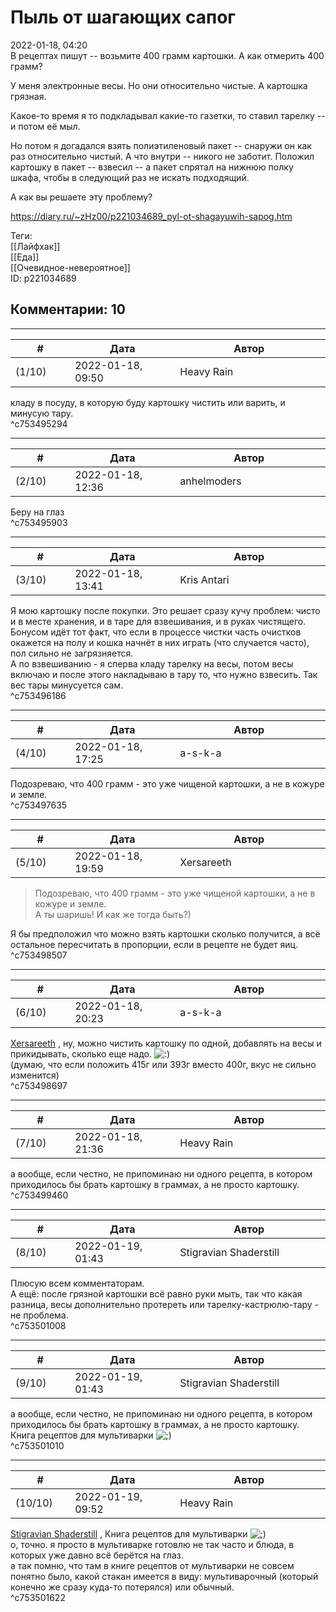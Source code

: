 Пыль от шагающих сапог
======================

  
2022-01-18, 04:20  
 В рецептах пишут -- возьмите 400 грамм картошки. А как отмерить 400 грамм?   
   
 У меня электронные весы. Но они относительно чистые. А картошка грязная.   
   
 Какое-то время я то подкладывал какие-то газетки, то ставил тарелку -- и потом её мыл.   
   
 Но потом я догадался взять полиэтиленовый пакет -- снаружи он как раз относительно чистый. А что внутри -- никого не заботит. Положил картошку в пакет -- взвесил -- а пакет спрятал на нижнюю полку шкафа, чтобы в следующий раз не искать подходящий.   
   
 А как вы решаете эту проблему?   
  
<https://diary.ru/~zHz00/p221034689_pyl-ot-shagayuwih-sapog.htm>  
  
Теги:  
[[Лайфхак]]  
[[Еда]]  
[[Очевидное-невероятное]]  
ID: p221034689  


Комментарии: 10
---------------

  


---



|         #         |              Дата              |                     Автор                     |           ID           |
| --- | --- | --- | --- |
| (1/10) | 2022-01-18, 09:50 | Heavy Rain | c753495294 |

  
 кладу в посуду, в которую буду картошку чистить или варить, и минусую тару.   
 ^c753495294

---



|         #         |              Дата              |                     Автор                     |           ID           |
| --- | --- | --- | --- |
| (2/10) | 2022-01-18, 12:36 | anhelmoders | c753495903 |

  
 Беру на глаз   
 ^c753495903

---



|         #         |              Дата              |                     Автор                     |           ID           |
| --- | --- | --- | --- |
| (3/10) | 2022-01-18, 13:41 | Kris Antari | c753496186 |

  
 Я мою картошку после покупки. Это решает сразу кучу проблем: чисто и в месте хранения, и в таре для взвешивания, и в руках чистящего. Бонусом идёт тот факт, что если в процессе чистки часть очистков окажется на полу и кошка начнёт в них играть (что случается часто), пол сильно не загрязняется.   
 А по взвешиванию - я сперва кладу тарелку на весы, потом весы включаю и после этого накладываю в тару то, что нужно взвесить. Так вес тары минусуется сам.   
 ^c753496186

---



|         #         |              Дата              |                     Автор                     |           ID           |
| --- | --- | --- | --- |
| (4/10) | 2022-01-18, 17:25 | a-s-k-a | c753497635 |

  
 Подозреваю, что 400 грамм - это уже чищеной картошки, а не в кожуре и земле.   
 ^c753497635

---



|         #         |              Дата              |                     Автор                     |           ID           |
| --- | --- | --- | --- |
| (5/10) | 2022-01-18, 19:59 | Xersareeth | c753498507 |

  
 > Подозреваю, что 400 грамм - это уже чищеной картошки, а не в кожуре и земле.   
 А ты шаришь! И как же тогда быть?)   
   
 Я бы предположил что можно взять картошки сколько получится, а всё остальное пересчитать в пропорции, если в рецепте не будет яиц.   
 ^c753498507

---



|         #         |              Дата              |                     Автор                     |           ID           |
| --- | --- | --- | --- |
| (6/10) | 2022-01-18, 20:23 | a-s-k-a | c753498697 |

  
  [Xersareeth](https://BurrowDeclassified.diary.ru "One more fang")  , ну, можно чистить картошку по одной, добавлять на весы и прикидывать, сколько еще надо. ![:)](/picture/3.gif)   
 (думаю, что если положить 415г или 393г вместо 400г, вкус не сильно изменится)   
 ^c753498697

---



|         #         |              Дата              |                     Автор                     |           ID           |
| --- | --- | --- | --- |
| (7/10) | 2022-01-18, 21:36 | Heavy Rain | c753499460 |

  
 а вообще, если честно, не припоминаю ни одного рецепта, в котором приходилось бы брать картошку в граммах, а не просто картошку.   
 ^c753499460

---



|         #         |              Дата              |                     Автор                     |           ID           |
| --- | --- | --- | --- |
| (8/10) | 2022-01-19, 01:43 | Stigravian Shaderstill | c753501008 |

  
 Плюсую всем комментаторам.   
 А ещё: после грязной картошки всё равно руки мыть, так что какая разница, весы дополнительно протереть или тарелку-кастрюлю-тару - не проблема.   
 ^c753501008

---



|         #         |              Дата              |                     Автор                     |           ID           |
| --- | --- | --- | --- |
| (9/10) | 2022-01-19, 01:43 | Stigravian Shaderstill | c753501010 |

  
  а вообще, если честно, не припоминаю ни одного рецепта, в котором приходилось бы брать картошку в граммах, а не просто картошку.    
 Книга рецептов для мультиварки ![;)](/picture/1136.gif)   
 ^c753501010

---



|         #         |              Дата              |                     Автор                     |           ID           |
| --- | --- | --- | --- |
| (10/10) | 2022-01-19, 09:52 | Heavy Rain | c753501622 |

  
  [Stigravian Shaderstill](https://stigravian.diary.ru "Science, Death, Rock-n-Roll")  ,  Книга рецептов для мультиварки ![;)](/picture/1136.gif)    
 о, точно. я просто в мультиварке готовлю не так часто и блюда, в которых уже давно всё берётся на глаз.   
 а так помню, что там в книге рецептов от мультиварки не совсем понятно было, какой стакан имеется в виду: мультиварочный (который конечно же сразу куда-то потерялся) или обычный.   
 ^c753501622